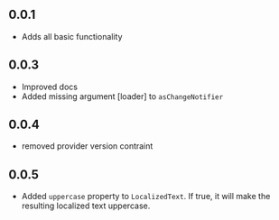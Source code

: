 ## 0.0.1
* Adds all basic functionality

## 0.0.3
* Improved docs
* Added missing argument [loader] to `asChangeNotifier`

## 0.0.4
* removed provider version contraint

## 0.0.5
* Added `uppercase` property to `LocalizedText`. If true, it will make the resulting localized text uppercase.